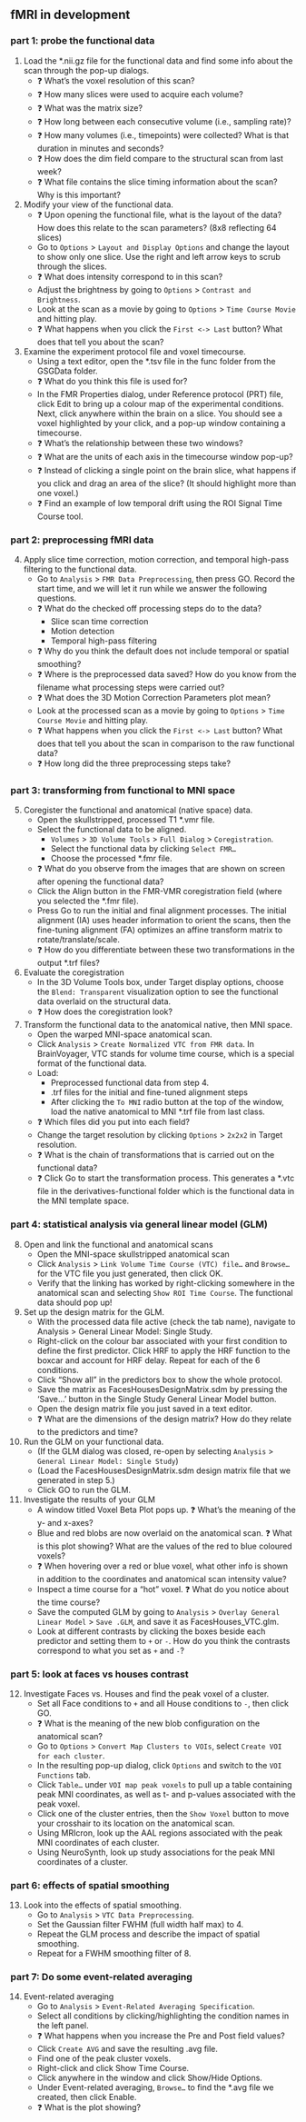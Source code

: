 ## fMRI in development

### part 1: probe the functional data

1.	Load the *.nii.gz file for the functional data and find some info about the scan through the pop-up dialogs. 
    *	❓ What’s the voxel resolution of this scan? 
    *	❓ How many slices were used to acquire each volume?
    *	❓ What was the matrix size?
    *	❓ How long between each consecutive volume (i.e., sampling rate)?
    *	❓ How many volumes (i.e., timepoints) were collected? What is that duration in minutes and seconds?
    *	❓ How does the dim field compare to the structural scan from last week? 
    *	❓ What file contains the slice timing information about the scan? Why is this important?
2.	Modify your view of the functional data.
    * ❓ Upon opening the functional file, what is the layout of the data? How does this relate to the scan parameters? (8x8 reflecting 64 slices)
    * Go to `Options` > `Layout and Display Options` and change the layout to show only one slice. Use the right and left arrow keys to scrub through the slices. 
    * ❓ What does intensity correspond to in this scan?
    * Adjust the brightness by going to `Options` > `Contrast and Brightness`. 
    * Look at the scan as a movie by going to `Options` > `Time Course Movie` and hitting play. 
    * ❓ What happens when you click the `First <-> Last` button? What does that tell you about the scan?
3.	Examine the experiment protocol file and voxel timecourse.
    *	Using a text editor, open the *.tsv file in the func folder from the GSGData folder. 
    *	❓ What do you think this file is used for?
    *	In the FMR Properties dialog, under Reference protocol (PRT) file, click Edit to bring up a colour map of the experimental conditions. Next, click anywhere within the brain on a slice. You should see a voxel highlighted by your click, and a pop-up window containing a timecourse. 
    *	❓ What’s the relationship between these two windows? 
    *	❓ What are the units of each axis in the timecourse window pop-up?
    *	❓ Instead of clicking a single point on the brain slice, what happens if you click and drag an area of the slice? (It should highlight more than one voxel.)
    *	❓ Find an example of low temporal drift using the ROI Signal Time Course tool. 

### part 2: preprocessing fMRI data

4. Apply slice time correction, motion correction, and temporal high-pass filtering to the functional data.
    * Go to `Analysis` > `FMR Data Preprocessing`, then press GO. Record the start time, and we will let it run while we answer the following questions.
    * ❓ What do the checked off processing steps do to the data?
        * Slice scan time correction
        * Motion detection
        * Temporal high-pass filtering
    * ❓ Why do you think the default does not include temporal or spatial smoothing? 
    * ❓ Where is the preprocessed data saved? How do you know from the filename what processing steps were carried out?
    * ❓	What does the 3D Motion Correction Parameters plot mean?
    * Look at the processed scan as a movie by going to `Options` > `Time Course Movie` and hitting play. 
    * ❓ What happens when you click the `First <-> Last` button? What does that tell you about the scan in comparison to the raw functional data?
    * ❓ How long did the three preprocessing steps take?

### part 3: transforming from functional to MNI space

5. Coregister the functional and anatomical (native space) data. 
    * Open the skullstripped, processed T1 *.vmr file. 
    * Select the functional data to be aligned. 
         * `Volumes` > `3D Volume Tools` > `Full Dialog` > `Coregistration`. 
         * Select the functional data by clicking `Select FMR…`
         * Choose the processed *.fmr file. 
    * ❓ What do you observe from the images that are shown on screen after opening the functional data? 
    * Click the Align button in the FMR-VMR coregistration field (where you selected the *.fmr file). 
    * Press Go to run the initial and final alignment processes. The initial alignment (IA) uses header information to orient the scans, then the fine-tuning alignment (FA) optimizes an affine transform matrix to rotate/translate/scale. 
    * ❓ How do you differentiate between these two transformations in the output *.trf files?
 6. Evaluate the coregistration
    * In the 3D Volume Tools box, under Target display options, choose the `Blend: Transparent` visualization option to see the functional data overlaid on the structural data. 
    * ❓ How does the coregistration look?
 7. Transform the functional data to the anatomical native, then MNI space.
    * Open the warped MNI-space anatomical scan.
    * Click `Analysis` > `Create Normalized VTC from FMR data`. In BrainVoyager, VTC stands for volume time course, which is a special format of the functional data. 
    * Load:
         * Preprocessed functional data from step 4.
         * .trf files for the initial and fine-tuned alignment steps
         * After clicking the `To MNI` radio button at the top of the window, load the native anatomical to MNI *.trf file from last class.
    * ❓ Which files did you put into each field?
    * Change the target resolution by clicking `Options` > `2x2x2` in Target resolution. 
    * ❓ What is the chain of transformations that is carried out on the functional data?
    * ❓ Click Go to start the transformation process. This generates a *.vtc file in the derivatives-functional folder which is the functional data in the MNI template space. 

### part 4: statistical analysis via general linear model (GLM)

8. Open and link the functional and anatomical scans
      * Open the MNI-space skullstripped anatomical scan
      * Click `Analysis` > `Link Volume Time Course (VTC) file…` and `Browse…` for the VTC file you just generated, then click OK. 
      * Verify that the linking has worked by right-clicking somewhere in the anatomical scan and selecting `Show ROI Time Course`. The functional data should pop up! 
9. Set up the design matrix for the GLM.
      * With the processed data file active (check the tab name), navigate to Analysis > General Linear Model: Single Study. 
      * Right-click on the colour bar associated with your first condition to define the first predictor. Click HRF to apply the HRF function to the boxcar and account for HRF delay. Repeat for each of the 6 conditions.
      * Click “Show all” in the predictors box to show the whole protocol. 
      * Save the matrix as FacesHousesDesignMatrix.sdm by pressing the ‘Save…’ button in the Single Study General Linear Model button. 
      * Open the design matrix file you just saved in a text editor. 
      * ❓ What are the dimensions of the design matrix? How do they relate to the predictors and time?
10. Run the GLM on your functional data.
      * (If the GLM dialog was closed, re-open by selecting `Analysis` > `General Linear Model: Single Study`)
      * (Load the FacesHousesDesignMatrix.sdm design matrix file that we generated in step 5.)
      * Click GO to run the GLM. 
11. Investigate the results of your GLM
      * A window titled Voxel Beta Plot pops up. ❓ What’s the meaning of the y- and x-axes?
      * Blue and red blobs are now overlaid on the anatomical scan. ❓ What is this plot showing? What are the values of the red to blue coloured voxels? 
      * ❓ When hovering over a red or blue voxel, what other info is shown in addition to the coordinates and anatomical scan intensity value?
      * Inspect a time course for a “hot” voxel. ❓ What do you notice about the time course?
      * Save the computed GLM by going to `Analysis` > `Overlay General Linear Model` > `Save .GLM`, and save it as FacesHouses_VTC.glm. 
      * Look at different contrasts by clicking the boxes beside each predictor and setting them to `+` or `-`. How do you think the contrasts correspond to what you set as `+` and `-`? 

### part 5: look at faces vs houses contrast

12.	Investigate Faces vs. Houses and find the peak voxel of a cluster.
      * Set all Face conditions to `+` and all House conditions to `-`, then click GO. 
      * ❓ What is the meaning of the new blob configuration on the anatomical scan? 
      * Go to `Options` > `Convert Map Clusters to VOIs`, select `Create VOI for each cluster`.
      * In the resulting pop-up dialog, click `Options` and switch to the `VOI Functions` tab. 
      * Click `Table…` under `VOI map peak voxels` to pull up a table containing peak MNI coordinates, as well as t- and p-values associated with the peak voxel. 
      * Click one of the cluster entries, then the `Show Voxel` button to move your crosshair to its location on the anatomical scan. 
      * Using MRIcron, look up the AAL regions associated with the peak MNI coordinates of each cluster. 
      * Using NeuroSynth, look up study associations for the peak MNI coordinates of a cluster. 

### part 6: effects of spatial smoothing
13.	Look into the effects of spatial smoothing. 
      *  Go to `Analysis` > `VTC Data Preprocessing`. 
      *  Set the Gaussian filter FWHM (full width half max) to 4. 
      * Repeat the GLM process and describe the impact of spatial smoothing.
      * Repeat for a FWHM smoothing filter of 8. 

### part 7: Do some event-related averaging
14. Event-related averaging
      * Go to `Analysis` > `Event-Related Averaging Specification`. 
      * Select all conditions by clicking/highlighting the condition names in the left panel. 
      * ❓ What happens when you increase the Pre and Post field values?
      * Click `Create AVG` and save the resulting .avg file.  
      * Find one of the peak cluster voxels. 
      * Right-click and click Show Time Course. 
      * Click anywhere in the window and click Show/Hide Options. 
      * Under Event-related averaging, `Browse…` to find the *.avg file we created, then click Enable. 
      * ❓ What is the plot showing?
